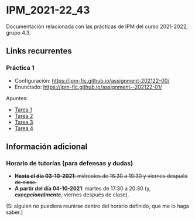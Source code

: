 # IPM_2021-22_43

Documentación relacionada con las prácticas de IPM del curso 2021-2022, grupo 4.3.

## Links recurrentes

### Práctica 1

- Configuración: <https://ipm-fic.github.io/assignment-202122-00/>
- Enunciado: <https://ipm-fic.github.io/assignment--202122-01/>

Apuntes:
- [Tarea 1](17-09-2021.md)
- [Tarea 2](24-09-2021.md)
- [Tarea 3](01-10-2021.md)
- [Tarea 4](08-10-2021.md)


## Información adicional


### Horario de tutorías (para defensas y dudas)

* ~~**Hasta el día 03-10-2021**: miércoles de 16:30 a 19:30 y viernes después de clase.~~
* **A partir del día 04-10-2021**: martes de 17:30 a 20:30 (y, _**excepcionalmente**_, viernes después de clase).

(Si alguien no puediera reunirse dentro del horario definido, que me lo haga saber.)
